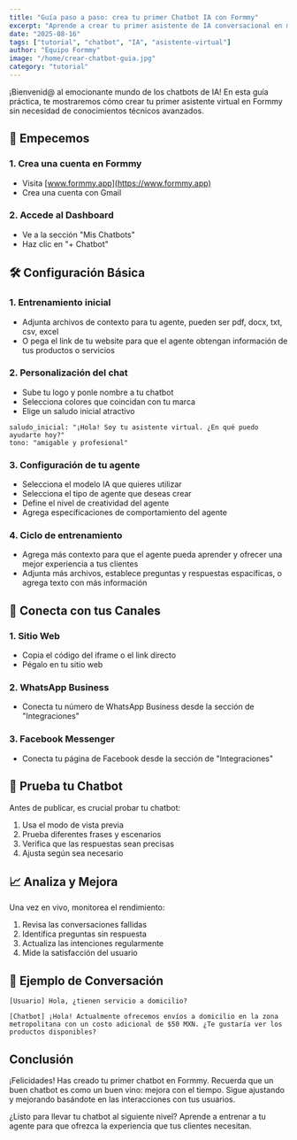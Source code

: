 ```yaml
---
title: "Guía paso a paso: crea tu primer Chatbot IA con Formmy"
excerpt: "Aprende a crear tu primer asistente de IA conversacional en minutos con esta guía práctica para principiantes."
date: "2025-08-16"
tags: ["tutorial", "chatbot", "IA", "asistente-virtual"]
author: "Equipo Formmy"
image: "/home/crear-chatbot-guia.jpg"
category: "tutorial"
---
```


¡Bienvenid@ al emocionante mundo de los chatbots de IA! En esta guía práctica, te mostraremos cómo crear tu primer asistente virtual en Formmy sin necesidad de conocimientos técnicos avanzados.

## 🚀 Empecemos

### 1. Crea una cuenta en Formmy
   - Visita [www.formmy.app](https://www.formmy.app)
   - Crea una cuenta con Gmail

### 2. Accede al Dashboard
   - Ve a la sección "Mis Chatbots" 
   - Haz clic en "+ Chatbot" 

## 🛠️ Configuración Básica

### 1. Entrenamiento inicial
- Adjunta archivos de contexto para tu agente, pueden ser pdf, docx, txt, csv, excel
- O pega el link de tu website para que el agente obtengan información de tus productos o servicios

### 2. Personalización del chat
- Sube tu logo y ponle nombre a tu chatbot
- Selecciona colores que coincidan con tu marca
- Elige un saludo inicial atractivo

```
saludo_inicial: "¡Hola! Soy tu asistente virtual. ¿En qué puedo ayudarte hoy?"
tono: "amigable y profesional"
```

### 3. Configuración de tu agente
- Selecciona el modelo IA que quieres utilizar
- Selecciona el tipo de agente que deseas crear
- Define el nivel de creatividad del agente
- Agrega específicaciones de comportamiento del agente


### 4. Ciclo de entrenamiento 
- Agrega más contexto para que el agente pueda aprender y ofrecer una mejor experiencia a tus clientes
- Adjunta más archivos, establece preguntas y respuestas espacíficas, o agrega texto con más información 


## 🔄 Conecta con tus Canales

### 1. Sitio Web
   - Copia el código del iframe o el link directo
   - Pégalo en tu sitio web

### 2. WhatsApp Business
   - Conecta tu número de WhatsApp Business desde la sección de "Integraciones"

### 3. Facebook Messenger
   - Conecta tu página de Facebook desde la sección de "Integraciones"

## 🧪 Prueba tu Chatbot

Antes de publicar, es crucial probar tu chatbot:

1. Usa el modo de vista previa
2. Prueba diferentes frases y escenarios
3. Verifica que las respuestas sean precisas
4. Ajusta según sea necesario

## 📈 Analiza y Mejora

Una vez en vivo, monitorea el rendimiento:

1. Revisa las conversaciones fallidas
2. Identifica preguntas sin respuesta
3. Actualiza las intenciones regularmente
4. Mide la satisfacción del usuario

## 📱 Ejemplo de Conversación

```
[Usuario] Hola, ¿tienen servicio a domicilio?

[Chatbot] ¡Hola! Actualmente ofrecemos envíos a domicilio en la zona metropolitana con un costo adicional de $50 MXN. ¿Te gustaría ver los productos disponibles?
```

## Conclusión

¡Felicidades! Has creado tu primer chatbot en Formmy. Recuerda que un buen chatbot es como un buen vino: mejora con el tiempo. Sigue ajustando y mejorando basándote en las interacciones con tus usuarios.

¿Listo para llevar tu chatbot al siguiente nivel? Aprende a entrenar a tu agente para que ofrezca la experiencia que tus clientes necesitan.
